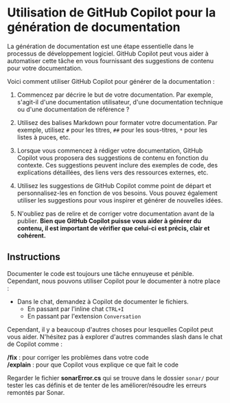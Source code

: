 # Utilisation de GitHub Copilot pour la génération de documentation

La génération de documentation est une étape essentielle dans le processus de développement logiciel. GitHub Copilot peut vous aider à automatiser cette tâche en vous fournissant des suggestions de contenu pour votre documentation.

Voici comment utiliser GitHub Copilot pour générer de la documentation :

1. Commencez par décrire le but de votre documentation. Par exemple, s'agit-il d'une documentation utilisateur, d'une documentation technique ou d'une documentation de référence ?

2. Utilisez des balises Markdown pour formater votre documentation. Par exemple, utilisez `#` pour les titres, `##` pour les sous-titres, `*` pour les listes à puces, etc.

3. Lorsque vous commencez à rédiger votre documentation, GitHub Copilot vous proposera des suggestions de contenu en fonction du contexte. Ces suggestions peuvent inclure des exemples de code, des explications détaillées, des liens vers des ressources externes, etc.

4. Utilisez les suggestions de GitHub Copilot comme point de départ et personnalisez-les en fonction de vos besoins. Vous pouvez également utiliser les suggestions pour vous inspirer et générer de nouvelles idées.

5. N'oubliez pas de relire et de corriger votre documentation avant de la publier. **Bien que GitHub Copilot puisse vous aider à générer du contenu, il est important de vérifier que celui-ci est précis, clair et cohérent.**

## Instructions
Documenter le code est toujours une tâche ennuyeuse et pénible. Cependant, nous pouvons utiliser Copilot pour le documenter à notre place : 


- Dans le chat, demandez à Copilot de documenter le fichiers.  
  - En passant par l'inline chat `CTRL+I`
  - En passant par l'extension `Conversation`


Cependant, il y a beaucoup d'autres choses pour lesquelles Copilot peut vous aider. N'hésitez pas à explorer d'autres commandes slash dans le chat de Copilot comme :

**/fix** : pour corriger les problèmes dans votre code  
**/explain** : pour que Copilot vous explique ce que fait le code

Regarder le fichier **sonarError.cs** qui se trouve dans le dossier `sonar/` pour tester les cas définis et de tenter de les améliorer/résoudre les erreurs remontés par Sonar.





